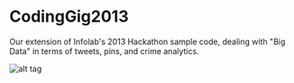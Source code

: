 CodingGig2013
=============

Our extension of Infolab's 2013 Hackathon sample code, dealing with "Big Data" in terms of tweets, pins, and crime analytics.

![alt tag](http://i.imgur.com/sgUj1gQ.png)
